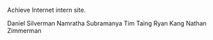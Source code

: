 Achieve Internet intern site.

Daniel Silverman
Namratha Subramanya
Tim Taing
Ryan Kang
Nathan Zimmerman

